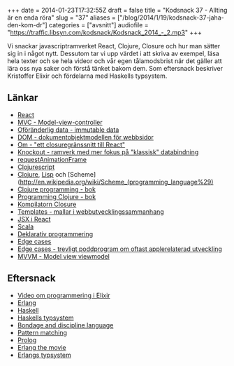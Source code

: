 +++
date = 2014-01-23T17:32:55Z
draft = false
title = "Kodsnack 37 - Allting är en enda röra"
slug = "37"
aliases = ["/blog/2014/1/19/kodsnack-37-jaha-den-kom-dr"]
categories = ["avsnitt"]
audiofile = "https://traffic.libsyn.com/kodsnack/Kodsnack_2014_-_2.mp3"
+++

Vi snackar javascriptramverket React, Clojure, Closure och hur man sätter sig in i något nytt. Dessutom tar vi upp värdet i att skriva av exempel, läsa hela texter och se hela videor och vår egen tålamodsbrist när det gäller att lära oss nya saker och förstå tänket bakom dem. Som eftersnack beskriver Kristoffer Elixir och fördelarna med Haskells typsystem.

## Länkar ##

* [React](http://facebook.github.io/react/)
* [MVC - Model-view-controller](http://en.wikipedia.org/wiki/Model–view–controller)
* [Oföränderlig data - immutable data](http://en.wikipedia.org/wiki/Immutable_object)
* [DOM - dokumentobjektmodellen för webbsidor](http://en.wikipedia.org/wiki/Document_Object_Model)
* [Om - "ett closuregränssnitt till React"](https://github.com/swannodette/om)
* [Knockout - ramverk med mer fokus på "klassisk" databindning](http://knockoutjs.com)
* [requestAnimationFrame](https://developer.mozilla.org/en-US/docs/Web/API/window.requestAnimationFrame)
* [Clojurescript](http://clojure.org/clojurescript)
* [Clojure](http://clojure.org), [Lisp](http://en.wikipedia.org/wiki/LISP) och [Scheme](http://en.wikipedia.org/wiki/Scheme_(programming_language%29)
* [Clojure programming - bok](http://shop.oreilly.com/product/0636920013754.do)
* [Programming Clojure - bok](http://pragprog.com/book/shcloj/programming-clojure)
* [Kompilatorn Closure](https://developers.google.com/closure/?hl=sv&csw=1)
* [Templates - mallar i webbutvecklingssammanhang](http://en.wikipedia.org/wiki/Web_template)
* [JSX i React](http://facebook.github.io/react/docs/jsx-in-depth.html)
* [Scala](http://www.scala-lang.org)
* [Deklarativ programmering](http://en.wikipedia.org/wiki/Declarative_programming)
* [Edge cases](http://en.wikipedia.org/wiki/Edge_case)
* [Edge cases - trevligt poddprogram om oftast applerelaterad utveckling](http://edgecasesshow.com)
* [MVVM - Model view viewmodel](http://en.wikipedia.org/wiki/MVVM)

## Eftersnack ##

* [Video om programmering i Elixir](http://mirror.linux.org.au/pub/linux.conf.au/2014/Thursday/80-Programming_Elixir_The_magic_of_todays_tonic_-_Katie_Miller.mp4)
* [Erlang](http://www.erlang.org)
* [Haskell](http://www.haskell.org/haskellwiki/Haskell)
* [Haskells typsystem](http://stackoverflow.com/questions/3787960/what-makes-haskells-type-system-more-powerful-than-other-languages-type-syst)
* [Bondage and discipline language](http://www.catb.org/jargon/html/B/bondage-and-discipline-language.html)
* [Pattern matching](http://en.wikipedia.org/wiki/Pattern_matching)
* [Prolog](http://en.wikipedia.org/wiki/Prolog)
* [Erlang the movie](https://archive.org/details/ErlangTheMovie)
* [Erlangs typsystem](http://learnyousomeerlang.com/types-or-lack-thereof)

